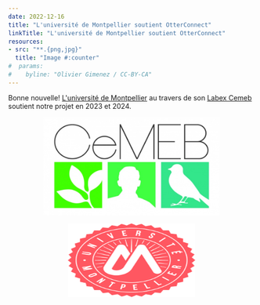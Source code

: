 ```yaml
---
date: 2022-12-16
title: "L'université de Montpellier soutient OtterConnect"
linkTitle: "L'université de Montpellier soutient OtterConnect"
resources:
- src: "**.{png,jpg}"
  title: "Image #:counter"
#  params:
#    byline: "Olivier Gimenez / CC-BY-CA"
---
```


Bonne nouvelle! [L'université de Montpellier](https://www.umontpellier.fr/) au travers de son [Labex Cemeb](https://www.labex-cemeb.org/) soutient notre projet en 2023 et 2024. 

<p align="center">
  <img width="360" height="200" src="logo-cemeb.jpg">
</p>

<p align="center">
  <img width="260" height="150" src="logo-umontpellier.png">
</p>
